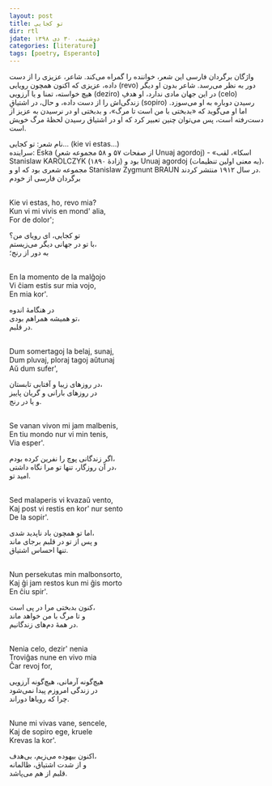 ```yaml
---
layout: post
title: تو کجایی
dir: rtl
jdate: دوشنبه، ۳۰ دی ۱۳۹۸
categories: [literature]
tags: [poetry, Esperanto]
---
```


واژگان برگردان فارسی این شعر، خواننده را گمراه می‌کند. شاعر، عزیزی را از دست داده، عزیزی که اکنون همچون رویایی (revo) دور به نظر می‌رسد. شاعر بدون او دیگر هیچ خواسته، تمنا و یا آرزویی (deziro) در این جهان مادی ندارد، او هدفِ (celo) زندگی‌اش را از دست داده، و حال، در اشتیاقِ (sopiro) رسیدن دوباره به او می‌سوزد. اما او می‌گوید که «بدبختی با من است تا مرگ»، و بدبختی او در نرسیدن به عزیز از دست‌رفته است، پس می‌توان چنین تعبیر کرد که او در اشتیاق رسیدن لحظهٔ مرگ خویش است.


نام شعر: تو کجایی... (kie vi estas...)<br>
سراینده: Eska (از صفحات ۵۷ و ۵۸ مجموعه شعرِ Unuaj agordoj) - «اسکا»، لقب Stanislaw KAROLCZYK (زادهٔ ۱۸۹۰)  بود و Unuaj agordoj (به معنی اولین تنظیمات)، مجموعه شعری بود که او و Stanislaw Zygmunt BRAUN در سال ۱۹۱۲ منتشر کردند.<br>
برگردان فارسی از خودم<br><br>


<div class="english-text">
Kie vi estas, ho, revo mia?<br>
Kun vi mi vivis en mond' alia,<br>
For de dolor';
</div>

تو کجایی، ای رویای من؟<br>
با تو در جهانی دیگر می‌زیستم،<br>
به دور از رنج؛<br><br>

<div class="english-text">
En la momento de la malĝojo<br>
Vi ĉiam estis sur mia vojo,<br>
En mia kor'.
</div>

در هنگامهٔ اندوه<br>
تو همیشه همراهم بودی،<br>
در قلبم.<br><br>

<div class="english-text">
Dum somertagoj la belaj, sunaj,<br>
Dum pluvaj, ploraj tagoj aŭtunaj<br>
Aŭ dum sufer',
</div>

در روزهای زیبا و آفتابی تابستان،<br>
در روزهای بارانی و گریان پاییز<br>
و یا در رنج.<br><br>

<div class="english-text">
Se vanan vivon mi jam malbenis,<br>
En tiu mondo nur vi min tenis,<br>
Via esper'.
</div>

اگر زندگانی پوچ را نفرین کرده بودم،<br>
در آن روزگار، تنها تو مرا نگاه داشتی،<br>
امید تو.<br><br>

<div class="english-text">
Sed malaperis vi kvazaŭ vento,<br>
Kaj post vi restis en kor' nur sento<br>
De la sopir'.
</div>

اما تو همچون باد ناپدید شدی،<br>
و پس از تو در قلبم برجای ماند<br>
تنها احساس اشتیاق.<br><br>

<div class="english-text">
Nun persekutas min malbonsorto,<br>
Kaj ĝi jam restos kun mi ĝis morto<br>
En ĉiu spir'.
</div>

کنون بدبختی مرا در پی است،<br>
و تا مرگ با من خواهد ماند<br>
در همهٔ دم‌های زندگانیم.<br><br>

<div class="english-text">
Nenia celo, dezir' nenia<br>
Troviĝas nune en vivo mia<br>
Ĉar revoj for,
</div>

هیچ‌گونه آرمانی، هیچ‌گونه آرزویی<br>
در زندگی امروزم پیدا نمی‌شود<br>
چرا که رویاها دوراند.<br><br>

<div class="english-text">
Nune mi vivas vane, sencele,<br>
Kaj de sopiro ege, kruele<br>
Krevas la kor'.
</div>

اکنون بیهوده می‌زیم، بی‌هدف،<br>
و از شدت اشتیاق، ظالمانه<br>
قلبم از هم می‌پاشد.<br><br>